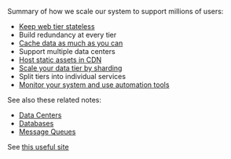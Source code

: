Summary of how we scale our system to support millions of users:
- [Keep web tier stateless](./stateless_web_tier_byte_byte_go.md)
- Build redundancy at every tier
- [Cache data as much as you can](./cache_byte_byte_go.md)
- Support multiple data centers
- [Host static assets in CDN](./cdn_byte_byte_go.md)
- [Scale your data tier by sharding](./db_scaling_byte_byte_go.md)
- Split tiers into individual services
- [Monitor your system and use automation tools](./logging_metrics_automation_byte_byte_go.md)


See also these related notes:
- [Data Centers](./data_centers_byte_byte_go.md)
- [Databases](./db_byte_byte_go.md)
- [Message Queues](./message_queue_byte_byte_go.md)

See [this useful site](https://bytebytego.com/courses/system-design-interview/scale-from-zero-to-millions-of-users)
